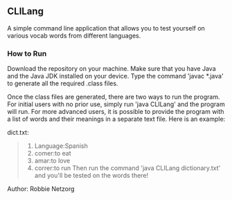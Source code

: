 ## CLILang

A simple command line application that allows you to test yourself on various
vocab words from different languages. 

### How to Run
Download the repository on your machine. Make sure that you have Java and the
Java JDK installed on your device. Type the command 'javac *.java' to 
generate all the required .class files. 

Once the class files are generated, there are two ways to run the program.
For initial users with no prior use, simply run 'java CLILang' and the program
will run. For more advanced users, it is possible to provide the program with 
a list of words and their meanings in a separate text file. Here is an example:

dict.txt:
>1.	Language:Spanish 
>2.	comer:to eat
>3.	amar:to love
>4.	correr:to run
Then run the command 'java CLILang dictionary.txt' and you'll be tested on
the words there!

Author: Robbie Netzorg

